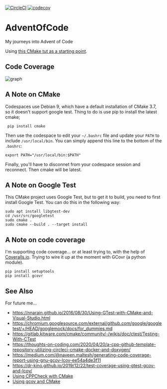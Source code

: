 [![CircleCI](https://img.shields.io/circleci/build/gh/mrcaron/AdventOfCode)](https://circleci.com/gh/mrcaron/AdventOfCode)
[![codecov](https://codecov.io/gh/mrcaron/AdventOfCode/branch/main/graph/badge.svg?token=V00SXCZM13)](https://codecov.io/gh/mrcaron/AdventOfCode)

# AdventOfCode
My journeys into Advent of Code

Using [this CMake tut as a starting point](https://riptutorial.com/cmake). 

## Code Coverage

![graph](https://codecov.io/gh/mrcaron/AdventOfCode/commit/b0ef09570a13f2959f242e28ac345af0caa8d98d/graphs/sunburst.svg)

## A Note on CMake
Codespaces use Debian 9, which have a default installation of CMake 3.7, so it doesn't support google test. Thing to do is use pip to install the latest cmake; 

     pip install cmake

Then use the codespace to edit your `~/.bashrc` file and update your `PATH` to include `/usr/local/bin`. You can simply append this line to the bottom of the `.bashrc`:

    export PATH="/usr/local/bin:$PATH"

Finally, you'll have to disconnet from your codespace session and reconnect. Then cmake will be latest.

## A Note on Google Test

This CMake project uses Google Test, but to get it to build, you need to first install Google Test. You can do this in the following way:

    sudo apt install libgtest-dev
    cd /usr/src/googletest
    sudo cmake .
    sudo cmake --build . --target install

## A Note on code coverage

I'm supporting code coverage... or at least trying to, with the help of [Coveralls.io](https://coveralls.io). Trying to wire it up at the moment with GCovr (a python module).

    pip install setuptools
    pip install gcovr
    
## See Also

For future me...

* https://nnarain.github.io/2016/08/30/Using-GTest-with-CMake-and-Visual-Studio.html
* https://chromium.googlesource.com/external/github.com/google/googletest/+/HEAD/googlemock/docs/for_dummies.md
* https://gitlab.kitware.com/cmake/community/-/wikis/doc/ctest/Testing-With-CTest
* https://thoughts-on-coding.com/2020/04/20/a-cpp-github-template-repository-utilizing-circleci-cmake-docker-and-doxygen/
* https://medium.com/@naveen.maltesh/generating-code-coverage-report-using-gnu-gcov-lcov-ee54a4de3f11 
* https://dr-kino.github.io/2019/12/22/test-coverage-using-gtest-gcov-and-lcov/
* [Using CPPCheck with CMake](https://stackoverflow.com/a/48630368/2836)
* [Using gcov and CMake](https://stackoverflow.com/questions/13116488/detailed-guide-on-using-gcov-with-cmake-cdash/16536401#16536401)
